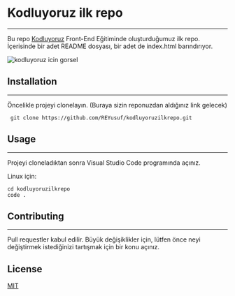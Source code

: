# Kodluyoruz ilk repo
***
Bu repo [Kodluyoruz](https://kodluyoruz.org) Front-End Eğitiminde oluşturduğumuz ilk repo. İçerisinde bir adet README dosyası, bir adet de index.html barındırıyor.

![kodluyoruz icin gorsel](https://tse1.mm.bing.net/th?id=OIP.keQ2uJNPvNhyuPRrodwjXwHaEK&pid=Api)

## Installation
***
Öncelikle projeyi clonelayın. (Buraya sizin reponuzdan aldığınız link gelecek)

     git clone https://github.com/REYusuf/kodluyoruzilkrepo.git 

## Usage

***

Projeyi cloneladıktan sonra Visual Studio Code programında açınız.

Linux için:

    cd kodluyoruzilkrepo
    code .

## Contributing
 
 ---
 Pull requestler kabul edilir. Büyük değişiklikler için, lütfen önce neyi değiştirmek istediğinizi tartışmak için bir konu açınız.

 ## License

 [MIT](https://choosealicense.com/licenses/mit/)

